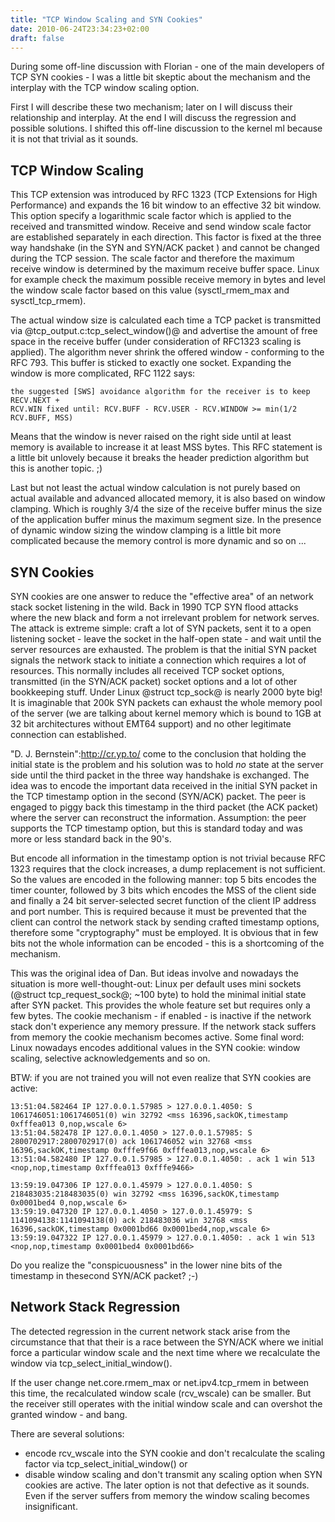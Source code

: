 ```yaml
---
title: "TCP Window Scaling and SYN Cookies"
date: 2010-06-24T23:34:23+02:00
draft: false
---
```


During some off-line discussion with Florian - one of the main developers of
TCP SYN cookies - I was a little bit skeptic about the mechanism and the
interplay with the TCP window scaling option.


First I will describe these two mechanism; later on I will discuss their
relationship and interplay. At the end I will discuss the regression and
possible solutions. I shifted this off-line discussion to the kernel
ml because it is not that trivial as it sounds.



TCP Window Scaling
------------------


This TCP extension was introduced by RFC 1323 (TCP Extensions for High
Performance) and expands the 16 bit window to an effective 32 bit window.
This option specify a logarithmic scale factor which is applied to the received and
transmitted window. Receive and send window scale factor are established
separately in each direction. This factor is fixed at the three way
handshake (in the SYN and SYN/ACK packet ) and cannot be changed during
the TCP session. The scale factor and therefore the maximum receive window
is determined by the maximum receive buffer space. Linux for example
check the maximum possible receive memory in bytes and level the window
scale factor based on this value (sysctl\_rmem\_max and sysctl\_tcp\_rmem).


The actual window size is calculated each time a TCP packet is transmitted via
@tcp\_output.c:tcp\_select\_window()@ and advertise the amount of free space in
the receive buffer (under consideration of RFC1323 scaling is applied). The
algorithm never shrink the offered window - conforming to the RFC 793. This
buffer is sticked to exactly one socket. Expanding the window is more
complicated, RFC 1122 says:



```
the suggested [SWS] avoidance algorithm for the receiver is to keep RECV.NEXT +
RCV.WIN fixed until: RCV.BUFF - RCV.USER - RCV.WINDOW >= min(1/2 RCV.BUFF, MSS)

```

Means that the window is never raised on the right side until at least memory
is available to increase it at least MSS bytes. This RFC statement is a little
bit unlovely because it breaks the header prediction algorithm but this is
another topic. ;)


Last but not least the actual window calculation is not purely based on actual
available and advanced allocated memory, it is also based on window clamping.
Which is roughly 3/4 the size of the receive buffer minus the size of the
application buffer minus the maximum segment size. In the presence of dynamic
window sizing the window clamping is a little bit more complicated because the
memory control is more dynamic and so on ...




SYN Cookies
-----------


SYN cookies are one answer to reduce the "effective area" of an network stack
socket listening in the wild. Back in 1990 TCP SYN flood attacks where the new
black and form a not irrelevant problem for network serves. The attack is extreme simple: craft a
lot of SYN packets, sent it to a open listening socket - leave the socket in
the half-open state - and wait until the server resources are exhausted. The
problem is that the initial SYN packet signals the network stack to initiate a
connection which requires a lot of resources. This normally includes all
received TCP socket options, transmitted (in the SYN/ACK packet) socket options
and a lot of other bookkeeping stuff. Under Linux @struct tcp\_sock@ is nearly
2000 byte big! It is imaginable that 200k SYN packets can exhaust the whole
memory pool of the server (we are talking about kernel memory which is bound to
1GB at 32 bit architectures without EMT64 support) and no other legitimate
connection can established.


"D. J. Bernstein":<http://cr.yp.to/> come to the conclusion that holding the
initial state is the problem and his solution was to hold *no* state at the
server side until the third packet in the three way handshake is exchanged. The
idea was to encode the important data received in the initial SYN packet in the
TCP timestamp option in the second (SYN/ACK) packet. The peer is engaged to piggy back
this timestamp in the third packet (the ACK packet) where the server can
reconstruct the information. Assumption: the peer supports the TCP timestamp
option, but this is standard today and was more or less standard back in the
90's.


But encode all information in the timestamp option is not trivial because RFC
1323 requires that the clock increases, a dump replacement is not sufficient.
So the values are encoded in the following manner: top 5 bits encodes the timer
counter, followed by 3 bits which encodes the MSS of the client side and
finally a 24 bit server-selected secret function of the client IP address and
port number. This is required because it must be prevented that the client can
control the network stack by sending crafted timestamp options, therefore some
"cryptography" must be employed. It is obvious that in few bits not the whole
information can be encoded - this is a shortcoming of the mechanism.


This was the original idea of Dan. But ideas involve and nowadays the situation
is more well-thought-out: Linux per default uses mini sockets (@struct tcp\_request\_sock@;
~100 byte) to hold the minimal initial state after SYN
packet. This provides the whole feature set but requires only a few bytes. The
cookie mechanism - if enabled - is inactive if the network stack don't
experience any memory pressure. If the network stack suffers from memory the
cookie mechanism becomes active. Some final word: Linux nowadays encodes
additional values in the SYN cookie: window scaling, selective acknowledgements
and so on.


BTW: if you are not trained you will not even realize that SYN cookies are active:



```
13:51:04.582464 IP 127.0.0.1.57985 > 127.0.0.1.4050: S 1061746051:1061746051(0) win 32792 <mss 16396,sackOK,timestamp 0xfffea013 0,nop,wscale 6>
13:51:04.582478 IP 127.0.0.1.4050 > 127.0.0.1.57985: S 2800702917:2800702917(0) ack 1061746052 win 32768 <mss 16396,sackOK,timestamp 0xfffe9f66 0xfffea013,nop,wscale 6>
13:51:04.582480 IP 127.0.0.1.57985 > 127.0.0.1.4050: . ack 1 win 513 <nop,nop,timestamp 0xfffea013 0xfffe9466>

13:59:19.047306 IP 127.0.0.1.45979 > 127.0.0.1.4050: S 218483035:218483035(0) win 32792 <mss 16396,sackOK,timestamp 0x0001bed4 0,nop,wscale 6>
13:59:19.047320 IP 127.0.0.1.4050 > 127.0.0.1.45979: S 1141094138:1141094138(0) ack 218483036 win 32768 <mss 16396,sackOK,timestamp 0x0001bd66 0x0001bed4,nop,wscale 6>
13:59:19.047322 IP 127.0.0.1.45979 > 127.0.0.1.4050: . ack 1 win 513 <nop,nop,timestamp 0x0001bed4 0x0001bd66>

```

Do you realize the "conspicuousness" in the lower nine bits of the timestamp in
thesecond SYN/ACK packet? ;-)




Network Stack Regression
------------------------


The detected regression in the current network stack arise from the
circumstance that that their is a race between the SYN/ACK where we initial
force a particular window scale and the next time where we recalculate the
window via tcp\_select\_initial\_window().


If the user change net.core.rmem\_max or net.ipv4.tcp\_rmem in between this
time, the recalculated window scale (rcv\_wscale) can be smaller. But the
receiver still operates with the initial window scale and can overshot the
granted window - and bang.


There are several solutions:


* encode rcv\_wscale into the SYN cookie and don't recalculate the scaling factor via tcp\_select\_initial\_window() or
* disable window scaling and don't transmit any scaling option when SYN cookies are active. The later option is not that defective as it sounds. Even if the server suffers from memory the window scaling becomes insignificant.



